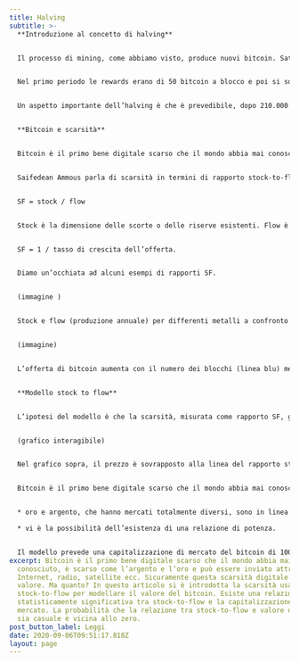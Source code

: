 ```yaml
---
title: Halving
subtitle: >-
  **Introduzione al concetto di halving**


  Il processo di mining, come abbiamo visto, produce nuovi bitcoin. Satoshi desiderava creare un sistema che non fosse soggetto a svilimento, non voleva una macchina che avesse bisogno di un'espansione perpetua di supply monetaria. Ha quindi progettato una emissione programmata che è partita in modo importante per poi assottigliarsi nel tempo verso l’emissione di zero bitcoin.


  Nel primo periodo le rewards erano di 50 bitcoin a blocco e poi si sono dimezzati ogni 210.000 blocchi minati. Il numero massimo di dimezzamenti consentiti è di 64: dopo questo, il codice impone una ricompensa pari a zero e i miner da quel momento in poi sopravviveranno solo con le fee delle transazioni da loro minate. L’halving, sostanzialmente, è il dimezzamento programmato, quindi insito nel protocollo bitcoin, delle rewards dei miner. L’halving si verifica in media circa ogni 4 anni (per la precisione ogni 210.000 blocchi). La rete bitcoin riduce quindi programmaticamente la quantità di nuovi bitcoin “coniati” riducendo progressivamente il tasso di approvvigionamento.


  Un aspetto importante dell’halving è che è prevedibile, dopo 210.000 blocchi minati scatta l’halving. Il protocollo bitcoin, come spiegato nell’art mining, include algoritmi che regolano la funzione di mining su tutti il network. La difficulty della proof-of-work è aggiustata automaticamente in modo che, in media, si arrivi a una soluzione del problema ogni 10 minuti qualunque sia il numero di miners e quindi di computers che stanno lavorando alla risoluzione del problema. La difficulty quindi deve "aggiustarsi" ogni tanto per stare al passo con l’attuale potenza di calcolo fornita dalla rete. La cosiddetta difficulty adjustment avviene anche questa in modo programmato, ma molto più frequentemente dell’halving, ogni 2016 blocchi per l'esattezza.


  **Bitcoin e scarsità**


  Bitcoin è il primo bene digitale scarso che il mondo abbia mai conosciuto. È scarso come l’argento e l’oro. Bitcoin ha un’onerosità a prova di falsificazione, perché produrre nuovi bitcoin costa molto in termini di elettricità. La produzione di bitcoin non può essere facilmente falsificata. (Si noti che questo è diverso per le monete fiduciarie tipo fiat money).


  Saifedean Ammous parla di scarsità in termini di rapporto stock-to-flow (SF). Spiega che l’oro e il bitcoin sono diversi dalle altre materie prime di consumo perché entrambi hanno un alto SF. La scarsità può quindi essere quantificata dal rapporto SF


  SF = stock / flow


  Stock è la dimensione delle scorte o delle riserve esistenti. Flow è la produzione annuale. Invece di SF, generalmente si usa anche il tasso di crescita dell’offerta (flow/stock). Basta quindi notare che:


  SF = 1 / tasso di crescita dell’offerta.


  Diamo un’occhiata ad alcuni esempi di rapporti SF.


  (immagine )


  Stock e flow (produzione annuale) per differenti metalli a confronto con le relative capitalizzazioni di mercato. L’oro ha il valore più alto, SF 62: ci vogliono 62 anni di produzione aurifera per ottenere l’attuale stock. L’argento è secondo con SF 22. Il fatto di avere SF alto li rende entrambi beni monetari. Il palladio, il platino e tutte le altre materie prime hanno SF a malapena superiori a 1. Lo stock esistente è generalmente uguale o inferiore alla produzione annuale, rendendo quest'ultima un fattore molto importante. È quasi impossibile per le materie prime ottenere uno SF più elevato, perché non appena qualcuno le accumula, i prezzi aumentano, la produzione aumenta e il prezzo scende di nuovo. È molto difficile sfuggire a questa trappola. Bitcoin ha attualmente uno stock di 17,5 milioni di monete e un’offerta di 0,7 milioni monete/anno, quindi uno SF 25. Questo colloca il Bitcoin nella categoria dei beni monetari come oro ed argento. L’offerta di bitcoin è fissa. Nuovi bitcoin vengono creati in ogni nuovo blocco. I blocchi vengono creati in media ogni 10 minuti. Gli halving inoltre comportano il fatto che il tasso di crescita dell’offerta (nel contesto di Bitcoin di solito chiamato “inflazione monetaria”) sia a gradini e non regolare.


  (immagine)


  L’offerta di bitcoin aumenta con il numero dei blocchi (linea blu) mentre l’inflazione monetaria (linea arancione) decresce in corrispondenza di ogni halving.


  **Modello stock to flow**


  L’ipotesi del modello è che la scarsità, misurata come rapporto SF, guidi direttamente il valore.


  (grafico interagibile)


  Nel grafico sopra, il prezzo è sovrapposto alla linea del rapporto stock to flow. Possiamo vedere che il prezzo ha continuato a seguire il flusso di stock di Bitcoin nel tempo. La teoria quindi, suggerisce che possiamo proiettare dove il prezzo potrebbe andare osservando la linea prevista dal modello, che può essere calcolato poiché conosciamo il programma di mining futuro del BTC. I punti colorati mostrano il numero di giorni fino al prossimo evento di halving (che come abbiamo già detto rende il rapporto stock to flow più alto, quindi in teoria il prezzo dovrebbe aumentare) La linea stock to flow su questo grafico incorpora una media di 365 giorni nel modello per appianare i cambiamenti causati nel mercato dagli eventi di halving. 


  Bitcoin è il primo bene digitale scarso che il mondo abbia mai conosciuto, è scarso come l’argento e l’oro e può essere inviato attraverso Internet, radio, satellite ecc. Sicuramente questa scarsità digitale ha valore. Ma quanto? In questo articolo si è introdotta la scarsità usando stock-to-flow per modellare il valore del bitcoin. Esiste una relazione statisticamente significativa tra stock-to-flow e la capitalizzazione di mercato. La probabilità che la relazione tra stock-to-flow e valore di mercato sia casuale è vicina allo zero.                                                                      I seguenti fatti aggiungono fiducia al modello:


  * oro e argento, che hanno mercati totalmente diversi, sono in linea con i valori di bitcoin secondo il modello SF.

  * vi è la possibilità dell’esistenza di una relazione di potenza.


  Il modello prevede una capitalizzazione di mercato del bitcoin di 1000 miliardi di dollari dopo l’halving a maggio 2020, che si traduce in un prezzo del bitcoin di $ 55.000.(i calcoli sulla determinazione del modello non vengono trattati in quest articolo in quanto non è quello scopo dell’articolo)
excerpt: Bitcoin è il primo bene digitale scarso che il mondo abbia mai
  conosciuto, è scarso come l’argento e l’oro e può essere inviato attraverso
  Internet, radio, satellite ecc. Sicuramente questa scarsità digitale ha
  valore. Ma quanto? In questo articolo si è introdotta la scarsità usando
  stock-to-flow per modellare il valore del bitcoin. Esiste una relazione
  statisticamente significativa tra stock-to-flow e la capitalizzazione di
  mercato. La probabilità che la relazione tra stock-to-flow e valore di mercato
  sia casuale è vicina allo zero.
post_button_label: Leggi
date: 2020-09-06T09:51:17.818Z
layout: page
---
```

